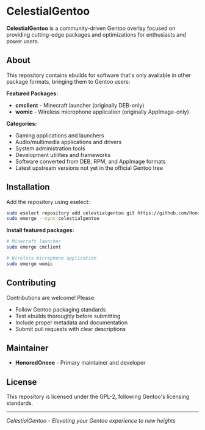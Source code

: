 # CelestialGentoo

**CelestialGentoo** is a community-driven Gentoo overlay focused on providing cutting-edge packages and optimizations for enthusiasts and power users.

## About

This repository contains ebuilds for software that's only available in other package formats, bringing them to Gentoo users:

**Featured Packages:**
- **cmclient** - Minecraft launcher (originally DEB-only)
- **womic** - Wireless microphone application (originally AppImage-only)

**Categories:**
- Gaming applications and launchers
- Audio/multimedia applications and drivers
- System administration tools
- Development utilities and frameworks
- Software converted from DEB, RPM, and AppImage formats
- Latest upstream versions not yet in the official Gentoo tree

## Installation

Add the repository using eselect:

```bash
sudo eselect repository add celestialgentoo git https://github.com/HonoredOneee/CelestialGentoo.git
sudo emerge --sync celestialgentoo
```

**Install featured packages:**
```bash
# Minecraft launcher
sudo emerge cmclient

# Wireless microphone application
sudo emerge womic
```

## Contributing

Contributions are welcome! Please:
- Follow Gentoo packaging standards
- Test ebuilds thoroughly before submitting
- Include proper metadata and documentation
- Submit pull requests with clear descriptions

## Maintainer

- **HonoredOneee** - Primary maintainer and developer

## License

This repository is licensed under the GPL-2, following Gentoo's licensing standards.

---

*CelestialGentoo - Elevating your Gentoo experience to new heights*

